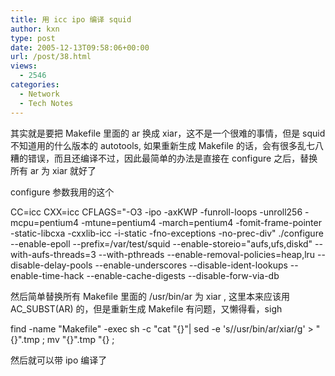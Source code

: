```yaml
---
title: 用 icc ipo 编译 squid
author: kxn
type: post
date: 2005-12-13T09:58:06+00:00
url: /post/38.html
views:
  - 2546
categories:
  - Network
  - Tech Notes
---
```


其实就是要把 Makefile 里面的 ar 换成 xiar，这不是一个很难的事情，但是 squid 不知道用的什么版本的 autotools, 如果重新生成 Makefile 的话，会有很多乱七八糟的错误，而且还编译不过，因此最简单的办法是直接在 configure 之后，替换所有 ar 为 xiar 就好了

configure 参数我用的这个

CC=icc CXX=icc CFLAGS="-O3 -ipo -axKWP -funroll-loops -unroll256 -mcpu=pentium4 -mtune=pentium4 -march=pentium4 -fomit-frame-pointer -static-libcxa -cxxlib-icc -i-static -fno-exceptions -no-prec-div" ./configure --enable-epoll --prefix=/var/test/squid --enable-storeio="aufs,ufs,diskd" --with-aufs-threads=3 --with-pthreads --enable-removal-policies=heap,lru --disable-delay-pools --enable-underscores --disable-ident-lookups --enable-time-hack --enable-cache-digests --disable-forw-via-db

然后简单替换所有 Makefile 里面的 /usr/bin/ar 为 xiar , 这里本来应该用 AC_SUBST(AR) 的，但是重新生成 Makefile 有问题，又懒得看，sigh

find -name "Makefile" -exec sh -c "cat "{}"| sed -e 's/\/usr\/bin\/ar/xiar/g' > "{}".tmp ; mv "{}".tmp "{} \;

然后就可以带 ipo 编译了
